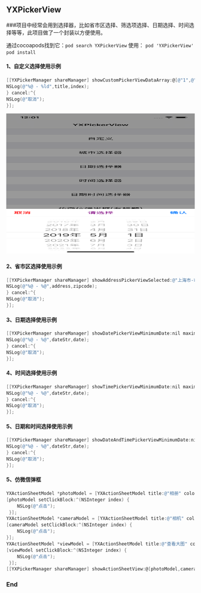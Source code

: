 ## YXPickerView

###项目中经常会用到选择器，比如省市区选择、筛选项选择、日期选择、时间选择等等，此项目做了一个封装以方便使用。

通过cocoapods找到它：`pod search YXPickerView`
使用：
`pod 'YXPickerView'`
`pod install`

#### 1、自定义选择使用示例
```objective-c
[[YXPickerManager shareManager] showCustomPickerViewDataArray:@[@"1",@"2",@"3",@"4"] selectIndex:3 confirm:^(NSString *title, NSInteger index) {
NSLog(@"%@ - %ld",title,index);
} cancel:^{
NSLog(@"取消");
}];
```
<img src="https://github.com/caoyunxiao/YXPickerView/blob/master/images/Simulator%20Screen%20Shot%20-%20iPhone%20XS%20-%202019-08-16%20at%2012.01.09.png"  height="375" width="667">

#### 2、省市区选择使用示例
```objective-c
[[YXPickerManager shareManager] showAddressPickerViewSelected:@"上海市-市辖区-闵行区" confirm:^(NSString *address, NSString *zipcode) {
NSLog(@"%@ - %@",address,zipcode);
} cancel:^{
NSLog(@"取消");
}];
```

#### 3、日期选择使用示例
```objective-c
[[YXPickerManager shareManager] showDatePickerViewMinimumDate:nil maximumDate:nil defaultDate:@"2019-05-08" confirm:^(NSString *dateStr, NSDate *date) {
NSLog(@"%@ - %@",dateStr,date);
} cancel:^{
NSLog(@"取消");
}];
```

#### 4、时间选择使用示例
```objective-c
[[YXPickerManager shareManager] showTimePickerViewMinimumDate:nil maximumDate:nil defaultDate:@"15:00:00" confirm:^(NSString *dateStr, NSDate *date) {
NSLog(@"%@ - %@",dateStr,date);
} cancel:^{
NSLog(@"取消");
}];
```

#### 5、日期和时间选择使用示例
```objective-c
[[YXPickerManager shareManager] showDateAndTimePickerViewMinimumDate:nil maximumDate:nil defaultDate:@"2019-08-08 12:00:00" confirm:^(NSString *dateStr, NSDate *date) {
NSLog(@"%@ - %@",dateStr,date);
} cancel:^{
NSLog(@"取消");
}];
```

#### 5、仿微信弹框
```objective-c
YXActionSheetModel *photoModel = [YXActionSheetModel title:@"相册" color:[UIColor blackColor]];
[photoModel setClickBlock:^(NSInteger index) {
    NSLog(@"点击");
 }];
YXActionSheetModel *cameraModel = [YXActionSheetModel title:@"相机" color:[UIColor blackColor]];
[cameraModel setClickBlock:^(NSInteger index) {
    NSLog(@"点击");
}];
YXActionSheetModel *viewModel = [YXActionSheetModel title:@"查看大图" color:[UIColor blackColor]];
[viewModel setClickBlock:^(NSInteger index) {
    NSLog(@"点击");
 }];
[[YXPickerManager shareManager] showActionSheetView:@[photoModel,cameraModel,viewModel] title:@"设置个人头像"];
```

### End
